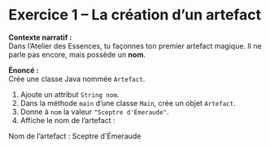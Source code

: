 # Exercice 1 – La création d’un artefact

**Contexte narratif :**  
Dans l’Atelier des Essences, tu façonnes ton premier artefact magique. Il ne parle pas encore, mais possède un **nom**.

**Énoncé :**  
Crée une classe Java nommée `Artefact`.  
1. Ajoute un attribut `String nom`.  
2. Dans la méthode `main` d’une classe `Main`, crée un objet `Artefact`.  
3. Donne à `nom` la valeur `"Sceptre d'Émeraude"`.  
4. Affiche le nom de l’artefact :

Nom de l’artefact : Sceptre d'Émeraude
